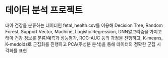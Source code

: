 # 데이터 분석 프로젝트 #
태아 건강을 분류하는 데이터인 fetal_health.csv를 이용해 Decision Tree, Random Forest, Support Vector, Machine, Logistic Regression, DNN알고리즘을 가지고 태아 건강 정보를 분류/예측과 성능평가, ROC-AUC 등의 과정을 진행하고, K-means, K-medoids로 군집화를 진행하고 PCA(주성분 분석)을 통해 데이터의 정확한 군집 시각화를 표현
